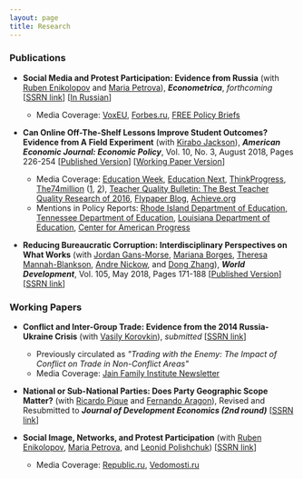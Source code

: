 ```yaml
---
layout: page
title: Research
---
```

### Publications

* **Social Media and Protest Participation: Evidence from Russia** (with [Ruben Enikolopov](https://sites.google.com/site/rubenenikolopov/) and [Maria Petrova](https://sites.google.com/site/mariapetrovaphd/)), ***Econometrica***, *forthcoming* [[SSRN link](https://papers.ssrn.com/abstract=2696236)] [[In Russian](https://cyberleninka.ru/article/n/sotsialnye-media-i-politicheskie-protesty)]
    * Media Coverage: [VoxEU](https://voxeu.org/article/social-media-and-protest-participation), [Forbes.ru](https://www.forbes.ru/obshchestvo/392221-faktor-durova-vs-fabriki-trolley-kak-socseti-vliyayut-na-protesty), [FREE Policy Briefs](https://freepolicybriefs.org/2015/11/23/does-social-media-promote-protests-2/)

* **Can Online Off-The-Shelf Lessons Improve Student Outcomes? Evidence from A Field Experiment** (with [Kirabo Jackson](https://works.bepress.com/c_kirabo_jackson/)), ***American Economic Journal: Economic Policy***, Vol. 10, No. 3, August 2018, Pages 226-254
[[Published Version](https://www.aeaweb.org/articles?id=10.1257/pol.20170211)]
[[Working Paper Version](assets/AEJ_revised_version.pdf)]
    * Media Coverage: [Education Week](http://blogs.edweek.org/edweek/curriculum/2016/07/study_give_teachers_lesson_plans_not_professional_development.html?_ga=1.70657623.674026287.1468278369&cmp=SOC-SHR-twitter), [Education Next](https://www.educationnext.org/in-the-news-give-weak-teachers-good-lesson-plans-not-professional-development/), [ThinkProgress](https://thinkprogress.org/its-the-classroom-stupid-education-reform-needs-to-focus-on-teaching-and-learning-c5f67457ba7c/), [The74million](https://www.the74million.org/) ([1](https://www.the74million.org/article/the-74-interview-kirabo-jackson-on-the-importance-of-school-spending-soft-skills-and-teacher-quality/), [2](https://www.the74million.org/article/mcdougald-weisskirk-want-all-students-to-learn-make-sure-their-teachers-get-great-content-for-their-classrooms/)), [Teacher Quality Bulletin: The Best Teacher Quality Research of 2016](https://www.nctq.org/blog/The-best-teacher-quality-research-of-2016!), [Flypaper Blog](https://fordhaminstitute.org/national/commentary/can-online-lesson-plans-simplify-teaching), [Achieve.org](https://www.achieve.org/files/IMResearch2.0.pdf)
    * Mentions in Policy Reports: [Rhode Island Department of Education](https://www.ride.ri.gov/Portals/0/Uploads/Documents/Instruction-and-Assessment-World-Class-Standards/Curriculum/Curriculum%20Data%20Slides_public_final.pdf), [Tennessee Department of Education](https://www.tn.gov/content/dam/tn/stateboardofeducation/documents/sbe_workshop_january_25_2018/1-25-18%20Read%20to%20be%20Ready%20Update.pdf), [Louisiana Department of Education](https://www.louisianabelieves.com/docs/default-source/teacher-toolbox-resources/2017-pd-planning-guide-(fillable).pdf?sfvrsn=8), [Center for American Progress](https://www.americanprogress.org/issues/education-k-12/reports/2018/08/29/454705/curriculum-reform-nations-largest-school-districts/)

* **Reducing Bureaucratic Corruption: Interdisciplinary Perspectives on What Works** (with [Jordan Gans-Morse](http://faculty.wcas.northwestern.edu/~jlg562/index.html), [Mariana Borges](https://www.marianaborges.info), [Theresa Mannah-Blankson](http://blogs.umass.edu/towusuda/), [Andre Nickow](https://scholar.google.com/citations?user=suy4wDQAAAAJ&hl=en), and [Dong Zhang](https://sites.google.com/site/poliscidongzhang/)), ***World Development***, Vol. 105, May 2018, Pages 171-188
[[Published Version](https://www.sciencedirect.com/science/article/pii/S0305750X17304084)]
[[SSRN link](https://papers.ssrn.com/sol3/papers.cfm?abstract_id=2930520)]

### Working Papers

* **Conflict and Inter-Group Trade: Evidence from the 2014 Russia-Ukraine Crisis** (with [Vasily Korovkin](https://sites.google.com/site/vaskorovkin/)), *submitted* [[SSRN link](https://papers.ssrn.com/sol3/papers.cfm?abstract_id=3397276)]
    * Previously circulated as *"Trading with the Enemy: The Impact of Conflict on Trade in Non-Conflict Areas"*
    * Media Coverage: [Jain Family Institute Newsletter](https://phenomenalworld.org/letters/overboard)

* **National or Sub-National Parties: Does Party Geographic Scope Matter?** (with [Ricardo Pique](https://sites.google.com/site/piquericardo/home) and [Fernando Aragon](https://sites.google.com/view/fernandoaragon/home)), Revised and Resubmitted to ***Journal of Development Economics (2nd round)*** [[SSRN link](https://papers.ssrn.com/sol3/papers.cfm?abstract_id=2996172)]

* **Social Image, Networks, and Protest Participation** (with [Ruben Enikolopov](https://sites.google.com/site/rubenenikolopov/), [Maria Petrova](https://sites.google.com/site/mariapetrovaphd/), and [Leonid Polishchuk](https://www.hse.ru/en/org/persons/65104)) [[SSRN link](https://papers.ssrn.com/sol3/papers.cfm?abstract_id=2940171)]
    * Media Coverage: [Republic.ru](https://republic.ru/posts/l/827383), [Vedomosti.ru](https://www.vedomosti.ru/opinion/articles/2012/09/17/vospitanie_obschestva)
